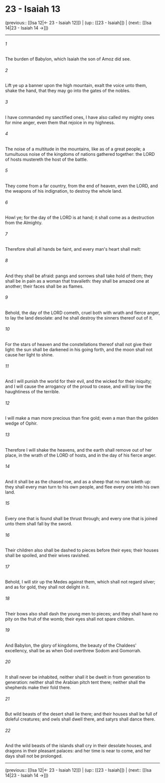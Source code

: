 # 23 - Isaiah 13

(previous:: [[Isa 12|← 23 - Isaiah 12]]) | (up:: [[23 - Isaiah]]) | (next:: [[Isa 14|23 - Isaiah 14 →]])

***


###### 1 
The burden of Babylon, which Isaiah the son of Amoz did see. 

###### 2 
Lift ye up a banner upon the high mountain, exalt the voice unto them, shake the hand, that they may go into the gates of the nobles. 

###### 3 
I have commanded my sanctified ones, I have also called my mighty ones for mine anger, even them that rejoice in my highness. 

###### 4 
The noise of a multitude in the mountains, like as of a great people; a tumultuous noise of the kingdoms of nations gathered together: the LORD of hosts mustereth the host of the battle. 

###### 5 
They come from a far country, from the end of heaven, even the LORD, and the weapons of his indignation, to destroy the whole land. 

###### 6 
Howl ye; for the day of the LORD is at hand; it shall come as a destruction from the Almighty. 

###### 7 
Therefore shall all hands be faint, and every man's heart shall melt: 

###### 8 
And they shall be afraid: pangs and sorrows shall take hold of them; they shall be in pain as a woman that travaileth: they shall be amazed one at another; their faces shall be as flames. 

###### 9 
Behold, the day of the LORD cometh, cruel both with wrath and fierce anger, to lay the land desolate: and he shall destroy the sinners thereof out of it. 

###### 10 
For the stars of heaven and the constellations thereof shall not give their light: the sun shall be darkened in his going forth, and the moon shall not cause her light to shine. 

###### 11 
And I will punish the world for their evil, and the wicked for their iniquity; and I will cause the arrogancy of the proud to cease, and will lay low the haughtiness of the terrible. 

###### 12 
I will make a man more precious than fine gold; even a man than the golden wedge of Ophir. 

###### 13 
Therefore I will shake the heavens, and the earth shall remove out of her place, in the wrath of the LORD of hosts, and in the day of his fierce anger. 

###### 14 
And it shall be as the chased roe, and as a sheep that no man taketh up: they shall every man turn to his own people, and flee every one into his own land. 

###### 15 
Every one that is found shall be thrust through; and every one that is joined unto them shall fall by the sword. 

###### 16 
Their children also shall be dashed to pieces before their eyes; their houses shall be spoiled, and their wives ravished. 

###### 17 
Behold, I will stir up the Medes against them, which shall not regard silver; and as for gold, they shall not delight in it. 

###### 18 
Their bows also shall dash the young men to pieces; and they shall have no pity on the fruit of the womb; their eyes shall not spare children. 

###### 19 
And Babylon, the glory of kingdoms, the beauty of the Chaldees' excellency, shall be as when God overthrew Sodom and Gomorrah. 

###### 20 
It shall never be inhabited, neither shall it be dwelt in from generation to generation: neither shall the Arabian pitch tent there; neither shall the shepherds make their fold there. 

###### 21 
But wild beasts of the desert shall lie there; and their houses shall be full of doleful creatures; and owls shall dwell there, and satyrs shall dance there. 

###### 22 
And the wild beasts of the islands shall cry in their desolate houses, and dragons in their pleasant palaces: and her time is near to come, and her days shall not be prolonged.

***

(previous:: [[Isa 12|← 23 - Isaiah 12]]) | (up:: [[23 - Isaiah]]) | (next:: [[Isa 14|23 - Isaiah 14 →]])
